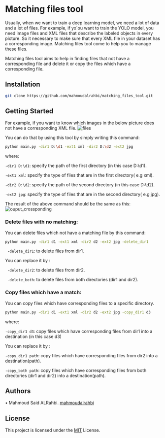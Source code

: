 # Matching files tool
Usually, when we want to train a deep learning model, we need a lot of data and a lot of files. For example, if yx`ou want to train the YOLO model, you need image files and XML files that describe the labeled objects in every picture. So it necessary to make sure that every XML file in your dataset has a corresponding image. Matching files tool come to help you to manage these files.

Matching files tool aims to help in finding files that not have a corresponding file and delete it or copy the files which have a corresponding file.

## Installation

```bash
git clone https://github.com/mahmoudalrahbi/matching_files_tool.git
```

## Getting Started

For example, if you want to know which images in the below picture does not have a corresponding XML file.
![files](https://user-images.githubusercontent.com/44264942/71631106-41a30600-2c20-11ea-922f-25e6c430b881.PNG)

You can do that by using this tool by simply writing this command:
```bash
python main.py -dir1 D:\d1 -ext1 xml -dir2 D:\d2 -ext2 jpg
```
where:

```-dir1 D:\d1```: specify the path of the first directory (in this case D:\d1).

```-ext1 xml```: specify the type of files that are in the first directory( e.g xml). 

```-dir2 D:\d2```: specify the path of the second directory (in this case D:\d2).
 
```-ext2 jpg```: specify the type of files that are in the second directory( e.g jpg). 

The result of the above command should be the same as this:
![ouput_crossponding](https://user-images.githubusercontent.com/44264942/71631540-9a739e00-2c22-11ea-9295-0e4442a6e0f2.PNG)

### Delete files with no matching:
You can delete files which not have a matching file by this command:
```bash
python main.py -dir1 d1 -ext1 xml -dir2 d2 -ext2 jpg -delete_dir1
```
``` -delete_dir1```: to delete files from dir1.

You can replace it by :

``` -delete_dir2```: to delete files from dir2.

``` -delete_both```: to delete files from both directories (dir1 and dir2).

### Copy files which have a match:

You can copy files which have corresponding files to a specific directory.
```bash
python main.py -dir1 d1 -ext1 xml -dir2 d2 -ext2 jpg -copy_dir1 d3
```

where:

```-copy_dir1 d3```: copy files which have corresponding files from dir1 into a destination (in this case d3)

You can replace it by :

```-copy_dir1 path```: copy files which have corresponding files from dir2 into a destination(path).

```-copy_both path```: copy files which have corresponding files from both directories (dir1 and dir2) into a destination(path).

## Authors
•	Mahmoud Said ALRahbi. [mahmoudalrahbi](https://github.com/mahmoudalrahbi)

## License
This project is licensed under the [MIT](https://choosealicense.com/licenses/mit/) License.






